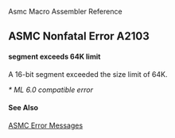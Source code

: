 Asmc Macro Assembler Reference

## ASMC Nonfatal Error A2103

#### segment exceeds 64K limit

A 16-bit segment exceeded the size limit of 64K.

_* ML 6.0 compatible error_

#### See Also

[ASMC Error Messages](readme.md)